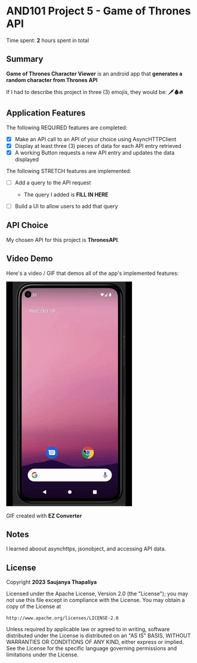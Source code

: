 <!-- (This is a comment) INSTRUCTIONS: Go through this page and fill out any **bolded** entries with their correct values.-->

# AND101 Project 5 - Game of Thrones API

Time spent: **2** hours spent in total

## Summary

**Game of Thrones Character Viewer** is an android app that **generates a random character from Thrones API**

If I had to describe this project in three (3) emojis, they would be: **🗡🩸🔥**

## Application Features

<!-- (This is a comment) Please be sure to change the [ ] to [x] for any features you completed.  If a feature is not checked [x], you might miss the points for that item! -->

The following REQUIRED features are completed:

- [x] Make an API call to an API of your choice using AsyncHTTPClient
- [x] Display at least three (3) pieces of data for each API entry retrieved
- [x] A working Button requests a new API entry and updates the data displayed

The following STRETCH features are implemented:

- [ ] Add a query to the API request
  - The query I added is **FILL IN HERE**
- [ ] Build a UI to allow users to add that query


## API Choice

My chosen API for this project is **ThronesAPI**.

## Video Demo

Here's a video / GIF that demos all of the app's implemented features:

<img src="https://github.com/sjnyth/fetch_img_kotlin/blob/main/GameofThrones_API.gif" height="600" alt="Gif of App">

GIF created with **EZ Converter**

## Notes

I learned aboout asynchttps, jsonobject, and accessing API data.

## License

Copyright **2023** **Saujanya Thapaliya**

Licensed under the Apache License, Version 2.0 (the "License");
you may not use this file except in compliance with the License.
You may obtain a copy of the License at

    http://www.apache.org/licenses/LICENSE-2.0

Unless required by applicable law or agreed to in writing, software
distributed under the License is distributed on an "AS IS" BASIS,
WITHOUT WARRANTIES OR CONDITIONS OF ANY KIND, either express or implied.
See the License for the specific language governing permissions and
limitations under the License.
